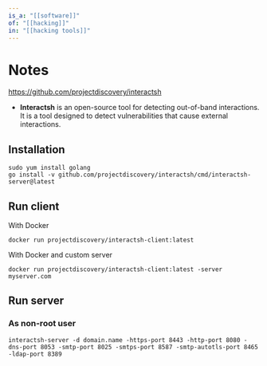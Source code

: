 ```yaml
---
is_a: "[[software]]"
of: "[[hacking]]"
in: "[[hacking tools]]"
---
```

# Notes
https://github.com/projectdiscovery/interactsh
- **Interactsh** is an open-source tool for detecting out-of-band interactions. It is a tool designed to detect vulnerabilities that cause external interactions.

## Installation
```
sudo yum install golang
go install -v github.com/projectdiscovery/interactsh/cmd/interactsh-server@latest
```

## Run client
With Docker
```
docker run projectdiscovery/interactsh-client:latest
```

With Docker and custom server
```
docker run projectdiscovery/interactsh-client:latest -server myserver.com
```


## Run server
### As non-root user
```
interactsh-server -d domain.name -https-port 8443 -http-port 8080 -dns-port 8053 -smtp-port 8025 -smtps-port 8587 -smtp-autotls-port 8465 -ldap-port 8389
```